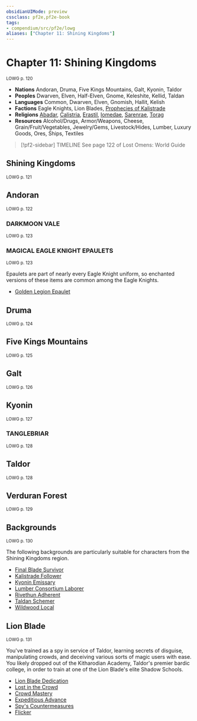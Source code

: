 ```yaml
---
obsidianUIMode: preview
cssclass: pf2e,pf2e-book
tags:
- compendium/src/pf2e/lowg
aliases: ["Chapter 11: Shining Kingdoms"]
---
```

# Chapter 11: Shining Kingdoms
<sup>LOWG p. 120</sup>

- **Nations** Andoran, Druma, Five Kings Mountains, Galt, Kyonin, Taldor
- **Peoples** Dwarven, Elven, Half-Elven, Gnome, Keleshite, Kellid, Taldan
- **Languages** Common, Dwarven, Elven, Gnomish, Hallit, Kelish
- **Factions** Eagle Knights, Lion Blades, [Prophecies of Kalistrade](/compendium/setting/deities/prophecies-of-kalistrade.md)
- **Religions** [Abadar](/compendium/setting/deities/abadar.md), [Calistria](/compendium/setting/deities/calistria.md), [Erastil](/compendium/setting/deities/erastil.md), [Iomedae](/compendium/setting/deities/iomedae.md), [Sarenrae](/compendium/setting/deities/sarenrae.md), [Torag](/compendium/setting/deities/torag.md)
- **Resources** Alcohol/Drugs, Armor/Weapons, Cheese, Grain/Fruit/Vegetables, Jewelry/Gems, Livestock/Hides, Lumber, Luxury Goods, Ores, Ships, Textiles

> [!pf2-sidebar] TIMELINE
> See page 122 of Lost Omens: World Guide

## Shining Kingdoms
<sup>LOWG p. 121</sup>

## Andoran
<sup>LOWG p. 122</sup>

### DARKMOON VALE
<sup>LOWG p. 123</sup>

### MAGICAL EAGLE KNIGHT EPAULETS
<sup>LOWG p. 123</sup>

Epaulets are part of nearly every Eagle Knight uniform, so enchanted versions of these items are common among the Eagle Knights.

- [Golden Legion Epaulet](/compendium/equipment/items/golden-legion-epaulet-lowg.md)

## Druma
<sup>LOWG p. 124</sup>

## Five Kings Mountains
<sup>LOWG p. 125</sup>

## Galt
<sup>LOWG p. 126</sup>

## Kyonin
<sup>LOWG p. 127</sup>

### TANGLEBRIAR
<sup>LOWG p. 128</sup>

## Taldor
<sup>LOWG p. 128</sup>

## Verduran Forest
<sup>LOWG p. 129</sup>

## Backgrounds
<sup>LOWG p. 130</sup>

The following backgrounds are particularly suitable for characters from the Shining Kingdoms region.

- [Final Blade Survivor](/compendium/character/backgrounds/final-blade-survivor-lowg.md)
- [Kalistrade Follower](/compendium/character/backgrounds/kalistrade-follower-lowg.md)
- [Kyonin Emissary](/compendium/character/backgrounds/kyonin-emissary-lowg.md)
- [Lumber Consortium Laborer](/compendium/character/backgrounds/lumber-consortium-laborer-lowg.md)
- [Rivethun Adherent](/compendium/character/backgrounds/rivethun-adherent-lowg.md)
- [Taldan Schemer](/compendium/character/backgrounds/taldan-schemer-lowg.md)
- [Wildwood Local](/compendium/character/backgrounds/wildwood-local-lowg.md)

## Lion Blade
<sup>LOWG p. 131</sup>

You've trained as a spy in service of Taldor, learning secrets of disguise, manipulating crowds, and deceiving various sorts of magic users with ease. You likely dropped out of the Kitharodian Academy, Taldor's premier bardic college, in order to train at one of the Lion Blade's elite Shadow Schools.

- [Lion Blade Dedication](/compendium/feats/lion-blade-dedication-lowg.md)
- [Lost in the Crowd](/compendium/feats/lost-in-the-crowd-lowg.md)
- [Crowd Mastery](/compendium/feats/crowd-mastery-lowg.md)
- [Expeditious Advance](/compendium/feats/expeditious-advance-lowg.md)
- [Spy's Countermeasures](/compendium/feats/spys-countermeasures-lowg.md)
- [Flicker](/compendium/feats/flicker-lowg.md)